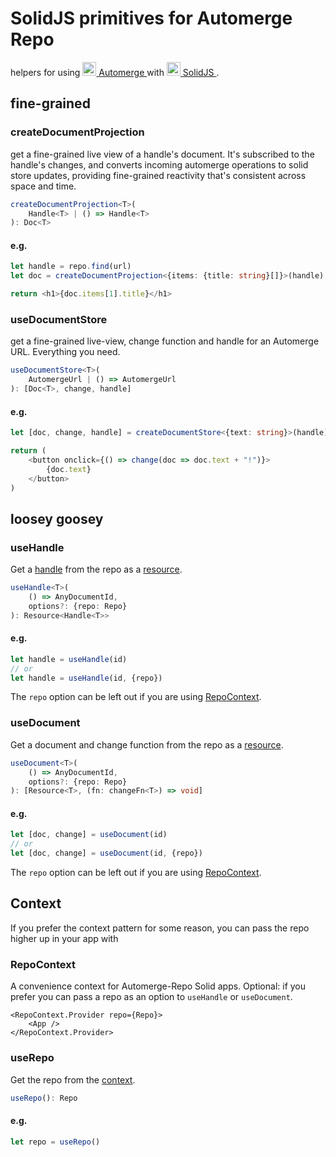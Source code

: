 # SolidJS primitives for Automerge Repo

helpers for using <a href="https://automerge.org/docs/repositories/">
<img alt="" src=.assets/automerge.png width=22 height=22>
Automerge
</a> with <a href="https://www.solidjs.com/">
<img alt="" src=.assets/solid.png width=22 height=22>
SolidJS
</a>.

## fine-grained

### createDocumentProjection

get a fine-grained live view of a handle's document. It's subscribed to the
handle's changes, and converts incoming automerge operations to solid store
updates, providing fine-grained reactivity that's consistent across space and
time.

```ts
createDocumentProjection<T>(
    Handle<T> | () => Handle<T>
): Doc<T>
```

#### e.g.

```ts
let handle = repo.find(url)
let doc = createDocumentProjection<{items: {title: string}[]}>(handle)

return <h1>{doc.items[1].title}</h1>
```

### useDocumentStore

get a fine-grained live-view, change function and handle for an Automerge URL.
Everything you need.

```ts
useDocumentStore<T>(
    AutomergeUrl | () => AutomergeUrl
): [Doc<T>, change, handle]
```

#### e.g.

```ts
let [doc, change, handle] = createDocumentStore<{text: string}>(handle)

return (
    <button onclick={() => change(doc => doc.text + "!")}>
        {doc.text}
    </button>
)
```

## loosey goosey

### useHandle

Get a [handle](https://automerge.org/docs/repositories/dochandles/) from the
repo as a
[resource](https://docs.solidjs.com/reference/basic-reactivity/create-resource).

```ts
useHandle<T>(
    () => AnyDocumentId,
    options?: {repo: Repo}
): Resource<Handle<T>>
```

#### e.g.

```ts
let handle = useHandle(id)
// or
let handle = useHandle(id, {repo})
```

The `repo` option can be left out if you are using [RepoContext](#repocontext).

### useDocument

Get a document and change function from the repo as a
[resource](https://docs.solidjs.com/reference/basic-reactivity/create-resource).

```ts
useDocument<T>(
    () => AnyDocumentId,
    options?: {repo: Repo}
): [Resource<T>, (fn: changeFn<T>) => void]
```

#### e.g.

```ts
let [doc, change] = useDocument(id)
// or
let [doc, change] = useDocument(id, {repo})
```

The `repo` option can be left out if you are using [RepoContext](#repocontext).

## Context

If you prefer the context pattern for some reason, you can pass the repo higher
up in your app with <RepoContext/>

### RepoContext

A convenience context for Automerge-Repo Solid apps. Optional: if you prefer you
can pass a repo as an option to `useHandle` or `useDocument`.

```tsx
<RepoContext.Provider repo={Repo}>
	<App />
</RepoContext.Provider>
```

### useRepo

Get the repo from the [context](#repocontext).

```ts
useRepo(): Repo
```

#### e.g.

```ts
let repo = useRepo()
```
